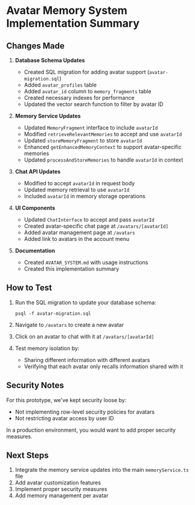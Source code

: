 # Avatar Memory System Implementation Summary

## Changes Made

1. **Database Schema Updates**
   - Created SQL migration for adding avatar support (`avatar-migration.sql`)
   - Added `avatar_profiles` table
   - Added `avatar_id` column to `memory_fragments` table
   - Created necessary indexes for performance
   - Updated the vector search function to filter by avatar ID

2. **Memory Service Updates**
   - Updated `MemoryFragment` interface to include `avatarId`
   - Modified `retrieveRelevantMemories` to accept and use `avatarId`
   - Updated `storeMemoryFragment` to store `avatarId`
   - Enhanced `getEnhancedMemoryContext` to support avatar-specific memories
   - Updated `processAndStoreMemories` to handle `avatarId` in context

3. **Chat API Updates**
   - Modified to accept `avatarId` in request body
   - Updated memory retrieval to use `avatarId`
   - Included `avatarId` in memory storage operations

4. **UI Components**
   - Updated `ChatInterface` to accept and pass `avatarId`
   - Created avatar-specific chat page at `/avatars/[avatarId]`
   - Added avatar management page at `/avatars`
   - Added link to avatars in the account menu

5. **Documentation**
   - Created `AVATAR_SYSTEM.md` with usage instructions
   - Created this implementation summary

## How to Test

1. Run the SQL migration to update your database schema:
   ```
   psql -f avatar-migration.sql
   ```

2. Navigate to `/avatars` to create a new avatar

3. Click on an avatar to chat with it at `/avatars/[avatarId]`

4. Test memory isolation by:
   - Sharing different information with different avatars
   - Verifying that each avatar only recalls information shared with it

## Security Notes

For this prototype, we've kept security loose by:
- Not implementing row-level security policies for avatars
- Not restricting avatar access by user ID

In a production environment, you would want to add proper security measures.

## Next Steps

1. Integrate the memory service updates into the main `memoryService.ts` file
2. Add avatar customization features
3. Implement proper security measures
4. Add memory management per avatar